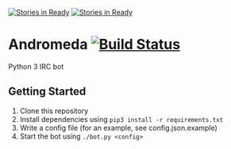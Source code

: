 [![Stories in Ready](https://badge.waffle.io/devzero-xyz/Andromeda.png?label=ready&title=Ready)](https://waffle.io/devzero-xyz/Andromeda)
[![Stories in Ready](https://badge.waffle.io/devzero-xyz/Andromeda.png?label=ready&title=Ready)](https://waffle.io/devzero-xyz/Andromeda)
# Andromeda [![Build Status](https://travis-ci.org/devzero-xyz/Andromeda.svg?branch=master)](https://travis-ci.org/devzero-xyz/Andromeda)
Python 3 IRC bot

## Getting Started
1. Clone this repository
2. Install dependencies using `pip3 install -r requirements.txt`
3. Write a config file (for an example, see config.json.example)
4. Start the bot using `./bot.py <config>`
